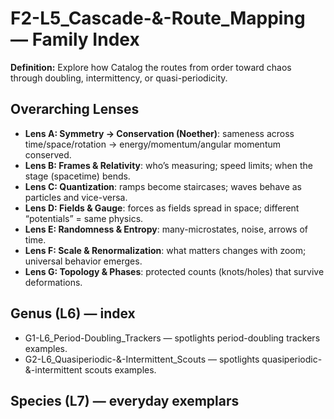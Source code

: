 # F2-L5_Cascade-&-Route_Mapping — Family Index
**Definition:** Explore how Catalog the routes from order toward chaos through doubling, intermittency, or quasi-periodicity.

## Overarching Lenses

- **Lens A: Symmetry -> Conservation (Noether)**: sameness across time/space/rotation → energy/momentum/angular momentum conserved.
- **Lens B: Frames & Relativity**: who’s measuring; speed limits; when the stage (spacetime) bends.
- **Lens C: Quantization**: ramps become staircases; waves behave as particles and vice-versa.
- **Lens D: Fields & Gauge**: forces as fields spread in space; different “potentials” = same physics.
- **Lens E: Randomness & Entropy**: many-microstates, noise, arrows of time.
- **Lens F: Scale & Renormalization**: what matters changes with zoom; universal behavior emerges.
- **Lens G: Topology & Phases**: protected counts (knots/holes) that survive deformations.

## Genus (L6) — index
- G1-L6_Period-Doubling_Trackers — spotlights period-doubling trackers examples.
- G2-L6_Quasiperiodic-&-Intermittent_Scouts — spotlights quasiperiodic-&-intermittent scouts examples.

## Species (L7) — everyday exemplars

